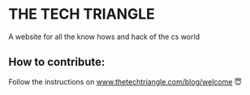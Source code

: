 # THE TECH TRIANGLE

A website for all the know hows and hack of the cs world

## How to contribute:

Follow the instructions on www.thetechtriangle.com/blog/welcome 😇
